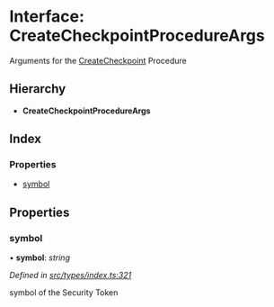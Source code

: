 # Interface: CreateCheckpointProcedureArgs

Arguments for the [CreateCheckpoint](../enums/_types_index_.proceduretype.md#createcheckpoint) Procedure

## Hierarchy

* **CreateCheckpointProcedureArgs**

## Index

### Properties

* [symbol](_types_index_.createcheckpointprocedureargs.md#symbol)

## Properties

###  symbol

• **symbol**: *string*

*Defined in [src/types/index.ts:321](https://github.com/PolymathNetwork/polymath-sdk/blob/ade5412/src/types/index.ts#L321)*

symbol of the Security Token
